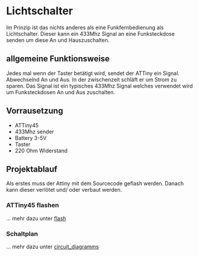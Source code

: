 # Lichtschalter

Im Prinzip ist das nichts anderes als eine Funkfernbedienung als Lichtschalter.
Dieser kann ein 433Mhz Signal an eine Funksteckdose senden um diese An und Hauszuschalten.

## allgemeine Funktionsweise

Jedes mal wenn der Taster betätigt wird, sendet der ATTiny ein Signal. 
Abwechselnd An und Aus. In der zwischenzeit schläft er um Strom zu sparen. 
Das Signal ist ein typisches 433Mhz Signal welches verwendet wird um Funksteckdosen 
An und Aus zuschalten.

## Vorrausetzung

* ATTiny45
* 433Mhz sender
* Battery 3-5V
* Taster
* 220 Ohm Widerstand

## Projektablauf

Als erstes muss der Attiny mit dem Sourcecode geflash werden. Danach kann dieser verlötet und/ oder verbaut werden.

### ATTiny45 flashen

... mehr dazu unter [flash](https://github.com/bens-beacon/light-switch/tree/master/flash)

### Schaltplan

... mehr dazu unter [circuit_diagramms](https://github.com/bens-beacon/light-switch/tree/master/circuit_diagramms)
